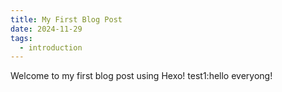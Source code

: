 ```yaml
---
title: My First Blog Post
date: 2024-11-29
tags:
  - introduction
---
```


Welcome to my first blog post using Hexo!
test1:hello everyong!